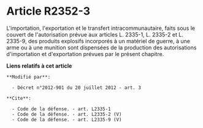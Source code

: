 # Article R2352-3

L'importation, l'exportation et le transfert intracommunautaire, faits sous le couvert de l'autorisation prévue aux articles
L. 2335-1, L. 2335-2 et L. 2335-9, des produits explosifs incorporés à un matériel de guerre, à une arme ou à une munition
sont dispensées de la production des autorisations d'importation et d'exportation prévues par le présent chapitre.

**Liens relatifs à cet article**

	**Modifié par**:

	  - Décret n°2012-901 du 20 juillet 2012 - art. 3

	**Cite**:

	  - Code de la défense. - art. L2335-1
	  - Code de la défense. - art. L2335-2 (V)
	  - Code de la défense. - art. L2335-9 (V)
